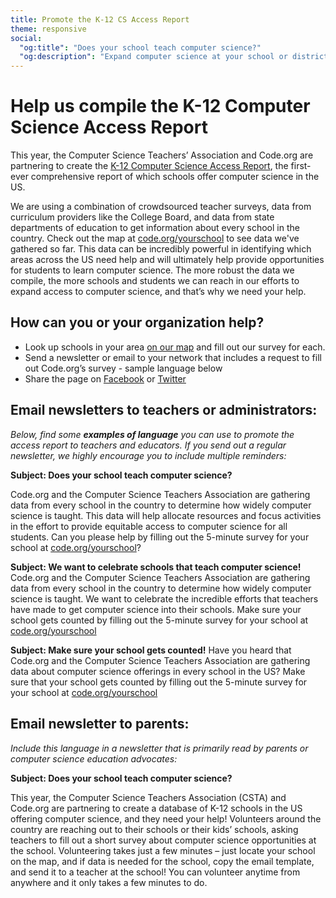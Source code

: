 ```yaml
---
title: Promote the K-12 CS Access Report
theme: responsive
social:
  "og:title": "Does your school teach computer science?"
  "og:description": "Expand computer science at your school or district. Join the thousands of schools who have already incorporated high quality computer science education into their curriculum and provide opportunities for the students in your local area."
---  
```

# Help us compile the  K-12 Computer Science Access Report

This year, the Computer Science Teachers’ Association and Code.org are partnering to create the [K-12 Computer Science Access Report](https://code.org/yourschool/about), the first-ever comprehensive report of which schools offer computer science in the US. 

We are using a combination of crowdsourced teacher surveys, data from curriculum providers like the College Board, and data from state departments of education to get information about every school in the country. Check out the map at [code.org/yourschool](https://code.org/yourschool#map) to see data we've gathered so far. This data can be incredibly powerful in identifying which areas across the US need help and will ultimately help provide opportunities for students to learn computer science. The more robust the data we compile, the more schools and students we can reach in our efforts to expand access to computer science, and that’s why we need your help. 

## How can you or your organization help?

* Look up schools in your area [on our map](https://code.org/yourschool#map) and fill out our survey for each.
* Send a newsletter or email to your network that includes a request to fill out Code.org’s survey - sample language below
* Share the page on [Facebook](https://www.facebook.com/sharer/sharer.php?u=https%3A%2F%2Fcode.org%2Fyourschool) or [Twitter](https://twitter.com/intent/tweet?related=codeorg&text=Does+your+school+teach+computer+science%3F+Expand+computer+science+at+your+school+or+district.+%40codeorg&url=https%3A%2F%2Fcode.org%2Fyourschool)

## Email newsletters to teachers or administrators:

_Below, find some **examples of language** you can use to promote the access report to teachers and educators. If you send out a regular newsletter, we highly encourage you to include multiple reminders:_

__Subject: Does your school teach computer science?__

Code.org and the Computer Science Teachers Association are gathering data from every school in the country to determine how widely computer science is taught. This data will help allocate resources and focus activities in the effort to provide equitable access to computer science for all students. Can you please help by filling out the 5-minute survey for your school at [code.org/yourschool](https://code.org/yourschool#map)?

__Subject: We want to celebrate schools that teach computer science!__
Code.org and the Computer Science Teachers Association are gathering data from every school in the country to determine how widely computer science is taught.
We want to celebrate the incredible efforts that teachers have made to get computer science into their schools. Make sure your school gets counted by filling out the 5-minute survey for your school at [code.org/yourschool](https://code.org/yourschool#map)

__Subject: Make sure your school gets counted!__
Have you heard that Code.org and the Computer Science Teachers Association are gathering data about computer science offerings in every school in the US? Make sure that your school gets counted by filling out the 5-minute survey for your school at [code.org/yourschool](https://code.org/yourschool#map)



## Email newsletter to parents:

_Include this language in a newsletter that is primarily read by parents or computer science education advocates:_

__Subject: Does your school teach computer science?__

This year, the Computer Science Teachers Association (CSTA) and Code.org are partnering to create a database of K-12 schools in the US offering computer science, and they need your help! Volunteers around the country are reaching out to their schools or their kids’ schools,  asking teachers to fill out a short survey about computer science opportunities at the school. Volunteering takes just a few minutes – just locate your school on the map, and if data is needed for the school, copy the email template, and send it to a teacher at the school! You can volunteer anytime from anywhere and it only takes a few minutes to do.

